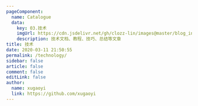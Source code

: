 ```yaml
---
pageComponent:
  name: Catalogue
  data:
    key: 03.技术
    imgUrl: https://cdn.jsdelivr.net/gh/clozz-lin/images@master/blog_index_private/other.png
    description: 技术文档、教程、技巧、总结等文章
title: 技术
date: 2020-03-11 21:50:55
permalink: /technology/
sidebar: false
article: false
comment: false
editLink: false
author:
  name: xugaoyi
  link: https://github.com/xugaoyi
---
```

